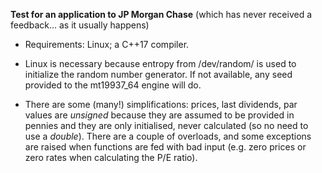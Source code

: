 **Test for an application to JP Morgan Chase** (which has never received a feedback... as it usually happens)


* Requirements: Linux; a C++17 compiler.


* Linux is necessary because entropy from /dev/random/ is used to initialize the random number generator. If not available, any seed provided to the mt19937_64 engine will do.


* There are some (many!) simplifications: prices, last dividends, par values are *unsigned* because they are assumed to be provided in pennies and they are only initialised, never calculated (so no need to use a *double*). There are a couple of overloads, and some exceptions are raised when functions are fed with bad input (e.g. zero prices or zero rates when calculating the P/E ratio).




